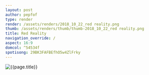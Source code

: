 ```yaml
---
layout: post
author: pepfof
type: render
render: /assets/renders/2018_10_22_red reality.png
thumb: /assets/renders/thumb/thumb-2018_10_22_red reality.png
title: Red Reality
navigation_override: /
aspect: 16:9
domcol: ^54534f
spotisong: 29BK3FAFBEfhO5w4ZlFrky
---
```


<!--USER BEGIN 1-->

<!--USER END 1-->
<img src = "{{ page.render }}" class="image_main" alt="{{page.title}}">

<!--more-->
<!--USER BEGIN 2-->

<!--USER END 2-->

